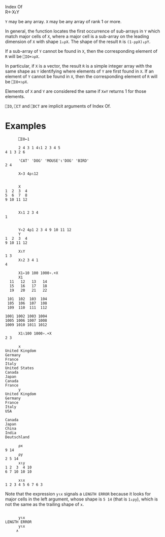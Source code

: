 <div class="heading">
  <div class="name">Index Of</div>
  <div class="command">R←X⍳Y</div>
</div>

`Y` may be any array. `X` may be any array of rank 1 or more.

In general, the function locates the first occurrence of sub-arrays in `Y` which match major cells of  `X`, where a major cell is  a sub-array on the leading dimension of `X` with shape `1↓⍴X`. The shape of the result `R` is `(1-⍴⍴X)↓⍴Y`.

If a sub-array of `Y` cannot be found in `X`, then the corresponding element of `R` will be `⎕IO+⊃⍴X`.

In particular, if `X` is a vector, the result `R` is a simple integer array with the same shape as `Y` identifying where elements of `Y` are first found in `X`. If an element of `Y` cannot be found in `X`, then the corresponding element of `R` will be `⎕IO+⊃⍴X`.

Elements of `X` and `Y` are considered the same if `X≡Y` returns 1 for those elements.

`⎕IO`,  `⎕CT` and `⎕DCT` are implicit arguments of Index Of.

# Examples
```apl
      ⎕IO←1
 
      2 4 3 1 4⍳1 2 3 4 5
4 1 3 2 6
 
      'CAT' 'DOG' 'MOUSE'⍳'DOG' 'BIRD'
2 4
```
```apl
      X←3 4⍴⍳12
```
```apl

      X
1  2  3  4
5  6  7  8
9 10 11 12
```
```apl

      X⍳1 2 3 4
1

```
```apl

      Y←2 4⍴1 2 3 4 9 10 11 12
      Y
1  2  3  4
9 10 11 12

      X⍳Y
1 3
      X⍳2 3 4 1
4

```
```apl
      X1←10 100 1000∘.+X
      X1
  11   12   13   14
  15   16   17   18
  19   20   21   22
                   
 101  102  103  104
 105  106  107  108
 109  110  111  112
                   
1001 1002 1003 1004
1005 1006 1007 1008
1009 1010 1011 1012

```
```apl
      X1⍳100 1000∘.+X
2 3
```
```apl
      x
United Kingdom
Germany       
France        
Italy         
United States 
Canada        
Japan         
Canada        
France        
      y
United Kingdom
Germany       
France        
Italy         
USA           
              
Canada        
Japan         
China         
India         
Deutschland   

```
```apl
      ⍴x
9 14
      ⍴y
2 5 14
      x⍳y
1 2  3  4 10
6 7 10 10 10

      x⍳x
1 2 3 4 5 6 7 6 3

```

Note that the expression `y⍳x` signals a `LENGTH ERROR` because it looks for major cells in the left argument, whose shape is `5 14` (that is `1↓⍴y`), which is not the same as the trailing shape of `x`.
```apl

      y⍳x
LENGTH ERROR
      y⍳x
     ∧
```
